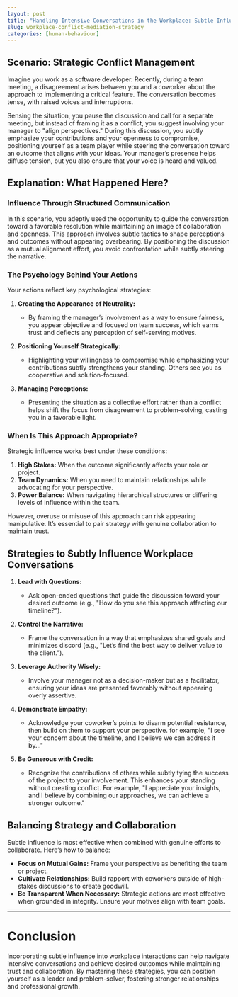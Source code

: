 ```yaml
---
layout: post
title: "Handling Intensive Conversations in the Workplace: Subtle Influence and Conflict Resolution"
slug: workplace-conflict-mediation-strategy
categories: [human-behaviour]
---
```


## Scenario: Strategic Conflict Management

Imagine you work as a software developer. Recently, during a team meeting, a disagreement arises between you and a coworker about the approach to implementing a critical feature. The conversation becomes tense, with raised voices and interruptions.

Sensing the situation, you pause the discussion and call for a separate meeting, but instead of framing it as a conflict, you suggest involving your manager to "align perspectives." During this discussion, you subtly emphasize your contributions and your openness to compromise, positioning yourself as a team player while steering the conversation toward an outcome that aligns with your ideas. Your manager’s presence helps diffuse tension, but you also ensure that your voice is heard and valued.

## Explanation: What Happened Here?

### Influence Through Structured Communication

In this scenario, you adeptly used the opportunity to guide the conversation toward a favorable resolution while maintaining an image of collaboration and openness. This approach involves subtle tactics to shape perceptions and outcomes without appearing overbearing. By positioning the discussion as a mutual alignment effort, you avoid confrontation while subtly steering the narrative.

### The Psychology Behind Your Actions

Your actions reflect key psychological strategies:

1. **Creating the Appearance of Neutrality:**
   - By framing the manager’s involvement as a way to ensure fairness, you appear objective and focused on team success, which earns trust and deflects any perception of self-serving motives.

2. **Positioning Yourself Strategically:**
   - Highlighting your willingness to compromise while emphasizing your contributions subtly strengthens your standing. Others see you as cooperative and solution-focused.

3. **Managing Perceptions:**
   - Presenting the situation as a collective effort rather than a conflict helps shift the focus from disagreement to problem-solving, casting you in a favorable light.

### When Is This Approach Appropriate?

Strategic influence works best under these conditions:

1. **High Stakes:** When the outcome significantly affects your role or project.
2. **Team Dynamics:** When you need to maintain relationships while advocating for your perspective.
3. **Power Balance:** When navigating hierarchical structures or differing levels of influence within the team.

However, overuse or misuse of this approach can risk appearing manipulative. It’s essential to pair strategy with genuine collaboration to maintain trust.

## Strategies to Subtly Influence Workplace Conversations

1. **Lead with Questions:**
   - Ask open-ended questions that guide the discussion toward your desired outcome (e.g., "How do you see this approach affecting our timeline?").

2. **Control the Narrative:**
   - Frame the conversation in a way that emphasizes shared goals and minimizes discord (e.g., "Let’s find the best way to deliver value to the client.").

3. **Leverage Authority Wisely:**
   - Involve your manager not as a decision-maker but as a facilitator, ensuring your ideas are presented favorably without appearing overly assertive.

4. **Demonstrate Empathy:**
   - Acknowledge your coworker’s points to disarm potential resistance, then build on them to support your perspective. for example, "I see your concern about the timeline, and I believe we can address it by..."

5. **Be Generous with Credit:**
   - Recognize the contributions of others while subtly tying the success of the project to your involvement. This enhances your standing without creating conflict. For example, "I appreciate your insights, and I believe by combining our approaches, we can achieve a stronger outcome."

## Balancing Strategy and Collaboration

Subtle influence is most effective when combined with genuine efforts to collaborate. Here’s how to balance:

- **Focus on Mutual Gains:** Frame your perspective as benefiting the team or project.
- **Cultivate Relationships:** Build rapport with coworkers outside of high-stakes discussions to create goodwill.
- **Be Transparent When Necessary:** Strategic actions are most effective when grounded in integrity. Ensure your motives align with team goals.

---

# Conclusion

Incorporating subtle influence into workplace interactions can help navigate intensive conversations and achieve desired outcomes while maintaining trust and collaboration. By mastering these strategies, you can position yourself as a leader and problem-solver, fostering stronger relationships and professional growth.
